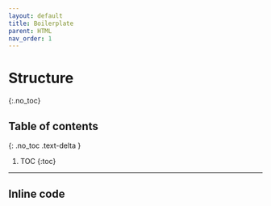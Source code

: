 ```yaml
---
layout: default
title: Boilerplate
parent: HTML
nav_order: 1
---
```


# Structure
{:.no_toc}

## Table of contents
{: .no_toc .text-delta }

1. TOC
{:toc}

---

## Inline code